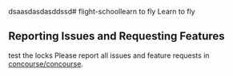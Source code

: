 dsaasdasdasddssd# flight-schoollearn to fly
Learn to fly
## Reporting Issues and Requesting Features
test the locks
Please report all issues and feature requests in [concourse/concourse](https://github.com/concourse/concourse/issues).
